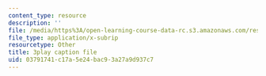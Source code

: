 ```yaml
---
content_type: resource
description: ''
file: /media/https%3A/open-learning-course-data-rc.s3.amazonaws.com/res-18-010-a-2020-vision-of-linear-algebra-spring-2020/03791741c17a5e24bac93a27a9d937c7_GyC3gl6weYo.vtt
file_type: application/x-subrip
resourcetype: Other
title: 3play caption file
uid: 03791741-c17a-5e24-bac9-3a27a9d937c7
---
```


